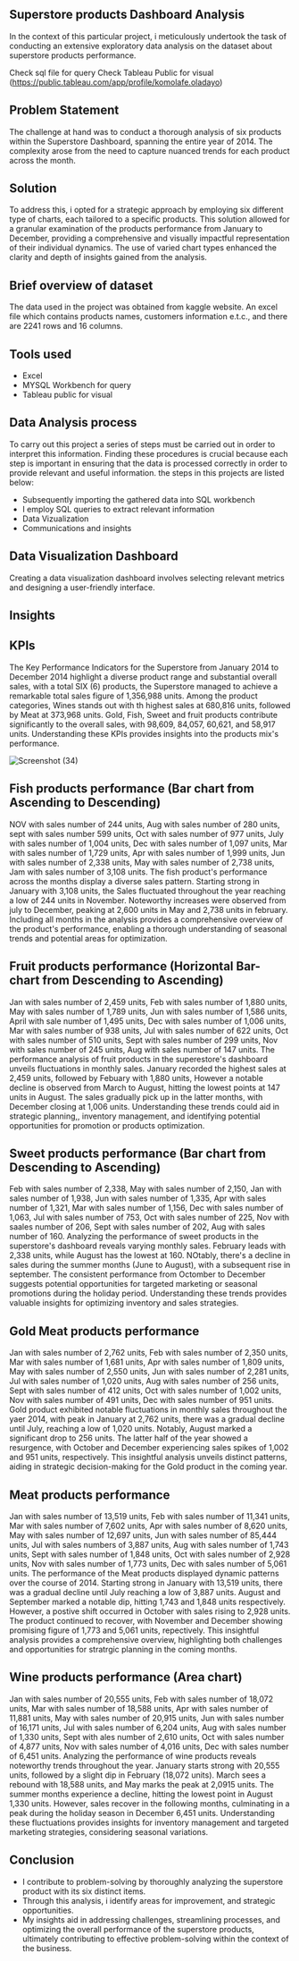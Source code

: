 ## Superstore products Dashboard Analysis
In the context of this particular project, i meticulously undertook the task of conducting an extensive exploratory data analysis on the dataset about superstore products performance.

Check sql file for query
Check Tableau Public for visual (https://public.tableau.com/app/profile/komolafe.oladayo)

## Problem Statement
The challenge at hand was to conduct a thorough analysis of six products within the Superstore Dashboard, spanning the entire year of 2014. The complexity arose from the need to capture nuanced trends for each product across the month.

## Solution
To address this, i opted for a strategic approach by employing six different type of charts, each tailored to a specific products. This solution allowed for a granular examination of the products performance from January to  December, providing a comprehensive and visually impactful representation of their individual dynamics. The use of varied chart types enhanced the clarity and depth of insights gained  from the analysis. 

## Brief overview of dataset
The data used in the project was obtained from kaggle website. An excel file which contains products names, customers information e.t.c., and there are 2241 rows and 16 columns. 

## Tools used
- Excel
- MYSQL Workbench for query
- Tableau public for visual

## Data Analysis process
To carry out this project a series of steps must be carried out in order to interpret this information. Finding these procedures is crucial because each step is important in ensuring that the data is processed correctly in order to provide relevant and useful information. the steps in this projects are listed below:

- Subsequently importing the gathered data into SQL workbench
- I employ SQL queries to extract relevant information
- Data Vizualization
- Communications and insights

## Data Visualization Dashboard 
Creating a data visualization dashboard involves selecting relevant metrics and designing a user-friendly interface.



## Insights

## KPIs
The Key Performance Indicators for the Superstore from January 2014 to December 2014 highlight a diverse product range and substantial overall sales, with a total SIX (6) products, the Superstore managed to achieve a remarkable total sales figure of 1,356,988 units. Among the product categories, Wines stands out with th highest sales at 680,816 units, followed by Meat at 373,968 units. Gold, Fish, Sweet and fruit products contribute significantly to the overall sales, with 98,609, 84,057, 60,621, and 58,917 units. Understanding these KPIs provides insights into the products mix's performance.   

![Screenshot (34)](https://github.com/olaanalyst/Superstore-Products-Report/assets/141564936/f044a02d-102e-4816-8f94-12a23f6245c5)

## Fish products performance (Bar chart from Ascending to Descending)
NOV with sales number of 244 units, Aug with sales number of 280 units, sept with sales number 599 units, Oct with sales number of 977 units, July with sales number of 1,004 units, Dec with sales number of 1,097 units, Mar with sales number of 1,729 units, Apr with sales number of 1,999 units, Jun with sales number of 2,338 units, May with sales number of 2,738 units, Jam with sales number of 3,108 units. 
The fish product's performance across the months display a diverse sales pattern. Starting strong in January with 3,108 units, the Sales fluctuated throughout the year reaching a low of 244 units in November. Noteworthy increases were observed from july to December, peaking at 2,600 units in May and 2,738 units in february. Including all months in the analysis provides a comprehensive overview of the product's performance, enabling a thorough understanding of seasonal trends and potential areas for optimization.  
 

## Fruit products performance (Horizontal Bar-chart from Descending to Ascending)
Jan with sales number of 2,459 units, Feb with sales number of 1,880 units, May with sales number of 1,789 units, Jun with sales number of 1,586 units, April with sale number of 1,495 units, Dec with sales number of 1,006 units, Mar with sales number of 938 units, Jul with sales number of 622 units, Oct with sales number of 510 units, Sept with sales number of 299 units, Nov with sales number of 245 units, Aug with sales number of 147 units. 
The performance analysis of fruit products in the superestore's dashboard unveils fluctuations in monthly sales. January recorded the highest sales at 2,459 units, followed by Febuary with 1,880 units, However a notable decline is observed from March to August, hitting the lowest points at 147 units in August. The sales gradually pick up in the latter months, with December closing at 1,006 units. Understanding these trends could aid in strategic planning,, inventory management, and identifying potential opportunities for promotion or products optimization. 



## Sweet products performance (Bar chart from Descending to Ascending)
Feb with sales number of 2,338, May with sales number of 2,150, Jan with sales number of 1,938, Jun with sales number of 1,335, Apr with sales number of 1,321, Mar with sales number of 1,156, Dec with sales number of 1,063, Jul with sales number of 753, Oct with sales number of 225, Nov with saales number of 206, Sept with sales number of 202, Aug with sales number of 160. 
Analyzing the performance of sweet products in the superstore's dashboard reveals varying monthly sales. February leads with 2,338 units, while August has the lowest at 160. NOtably, there's a decline in sales during the summer months (June to August), with a subsequent rise in september. The consistent performance from Octomber to December suggests potential opportunities for targeted marketing or seasonal promotions during the holiday period. Understanding these trends provides valuable insights for optimizing inventory and sales strategies.   

## Gold Meat products performance
Jan with sales number of 2,762 units, Feb with sales number of 2,350 units, Mar with sales number of 1,681 units, Apr with sales number of 1,809 units, May with sales number of 2,550 units, Jun with sales number of 2,281 units, Jul with sales number of 1,020 units, Aug with sales number of 256 units, Sept with sales number of 412 units, Oct with sales number of 1,002 units, Nov with sales number of 491 units, Dec with sales number of 951 units.
Gold product exhibited notable fluctuations in monthly sales throughout the yaer 2014, with peak in January at 2,762 units, there was a gradual decline until July, reaching a low of 1,020 units. Notably, August marked a significant drop to 256 units. The latter half of the year showed a resurgence, with October and December experiencing sales spikes of 1,002 and 951 units, respectively. This insightful analysis unveils distinct patterns, aiding in strategic decision-making for the Gold product in the coming year.



## Meat products performance
Jan with sales number of 13,519 units, Feb with sales number of 11,341 units, Mar with sales number of 7,602 units, Apr with sales number of 8,620 units, May with sales number of 12,697 units, Jun with sales number of 85,444 units, Jul with sales numbers of 3,887 units, Aug with sales number of 1,743 units, Sept with sales number of 1,848 units, Oct with sales number of 2,928 units, Nov with sales number of 1,773 units, Dec with sales number of 5,061 units.
The performance of the Meat products displayed dynamic patterns over the course of 2014. Starting strong in January with 13,519 units, there was a gradual decline until July reaching a low of 3,887 units. August and September marked a notable dip, hitting 1,743 and 1,848 units respectively. However, a postive shift occurred in October with sales rising to 2,928 units. The product continued to recover, with November and December showing promising figure of 1,773 and 5,061 units, repectively. This insightful analysis provides a comprehensive overview, highlighting both challenges and opportunities for stratrgic planning in the coming months.


## Wine products performance (Area chart)
Jan with sales number of 20,555 units, Feb with sales number of 18,072 units, Mar with sales number of 18,588 units, Apr with sales number of 11,881 units, May with sales number of 20,915 units, Jun with sales number of 16,171 units, Jul with sales number of 6,204 units, Aug with sales number of 1,330 units, Sept with ales number of 2,610 units, Oct with sales number of 4,877 units, Nov with sales number of 4,016 units, Dec with sales number of 6,451 units.
Analyzing the performance of wine products reveals noteworthy trends throughout the year. January starts strong with 20,555 units, followed by a slight dip in February (18,072 units). March sees a rebound with 18,588 units, and May marks the peak at 2,0915 units. The summer months experience a decline, hitting the lowest point in August 1,330 units. However, sales recover in the following months, culminating in a peak during the holiday season in December 6,451 units. Understanding these fluctuations provides insights for inventory management and targeted  marketing strategies, considering seasonal variations.



## Conclusion 
- I contribute to problem-solving by thoroughly analyzing the superstore product with its six distinct items.
- Through this analysis, i identify areas for improvement, and strategic opportunities.
- My insights aid in addressing challenges, streamlining processes, and optimizing the overall performance of the superstore products, ultimately contributing to effective problem-solving within the context of the business.



